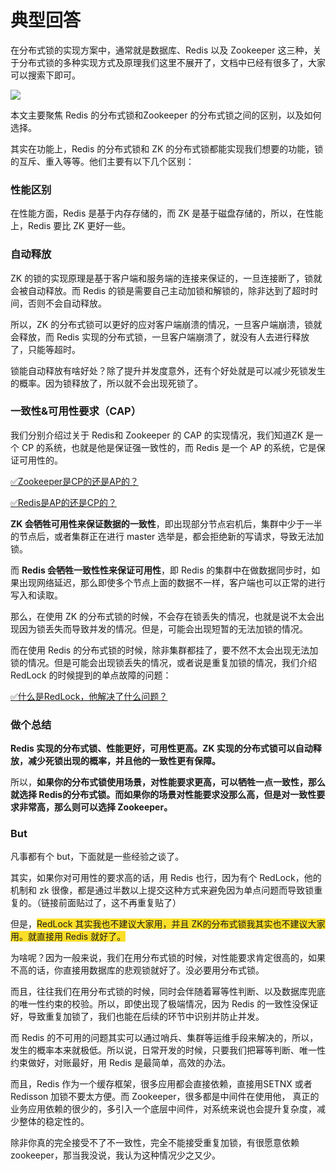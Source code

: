 # 典型回答


在分布式锁的实现方案中，通常就是数据库、Redis 以及 Zookeeper 这三种，关于分布式锁的多种实现方式及原理我们这里不展开了，文档中已经有很多了，大家可以搜索下即可。



![](https://cdn.nlark.com/yuque/0/2024/png/5378072/1720861240049-1e35dc63-03d7-4794-ac11-a216ffa495b0.png)



本文主要聚焦 Redis 的分布式锁和Zookeeper 的分布式锁之间的区别，以及如何选择。



其实在功能上，Redis 的分布式锁和 ZK 的分布式锁都能实现我们想要的功能，锁的互斥、重入等等。他们主要有以下几个区别：



### 性能区别


在性能方面，Redis 是基于内存存储的，而 ZK 是基于磁盘存储的，所以，在性能上，Redis 要比 ZK 更好一些。





### 自动释放


ZK 的锁的实现原理是基于客户端和服务端的连接来保证的，一旦连接断了，锁就会被自动释放。而 Redis 的锁是需要自己主动加锁和解锁的，除非达到了超时时间，否则不会自动释放。



所以，ZK 的分布式锁可以更好的应对客户端崩溃的情况，一旦客户端崩溃，锁就会释放，而 Redis 实现的分布式锁，一旦客户端崩溃了，就没有人去进行释放了，只能等超时。



锁能自动释放有啥好处？除了提升并发度意外，还有个好处就是可以减少死锁发生的概率。因为锁释放了，所以就不会出现死锁了。



### 一致性&可用性要求（CAP）


我们分别介绍过关于 Redis和 Zookeeper 的 CAP 的实现情况，我们知道ZK 是一个 CP 的系统，也就是他是保证强一致性的，而 Redis 是一个 AP 的系统，它是保证可用性的。



[✅Zookeeper是CP的还是AP的？](https://www.yuque.com/hollis666/qyhor6/lxznb86av97adwt6)



[✅Redis是AP的还是CP的？](https://www.yuque.com/hollis666/qyhor6/uwx1gops5gfdv9wu)



**ZK 会牺牲可用性来保证数据的一致性**，即出现部分节点宕机后，集群中少于一半的节点后，或者集群正在进行 master 选举是，都会拒绝新的写请求，导致无法加锁。



而 **Redis 会牺牲一致性性来保证可用性**，即 Redis 的集群中在做数据同步时，如果出现网络延迟，那么即使多个节点上面的数据不一样，客户端也可以正常的进行写入和读取。



那么，在使用 ZK 的分布式锁的时候，不会存在锁丢失的情况，也就是说不太会出现因为锁丢失而导致并发的情况。但是，可能会出现短暂的无法加锁的情况。



而在使用 Redis 的分布式锁的时候，除非集群都挂了，要不然不太会出现无法加锁的情况。但是可能会出现锁丢失的情况，或者说是重复加锁的情况，我们介绍 RedLock 的时候提到的单点故障的问题：



[✅什么是RedLock，他解决了什么问题？](https://www.yuque.com/hollis666/qyhor6/lxzg0ubs2xpvenxw)





### 做个总结


**Redis 实现的分布式锁、性能更好，可用性更高。ZK 实现的分布式锁可以自动释放，减少死锁出现的概率，并且他的一致性更有保障。**



所以，**如果你的分布式锁使用场景，对性能要求更高，可以牺牲一点一致性，那么就选择 Redis的分布式锁。而如果你的场景对性能要求没那么高，但是对一致性要求非常高，那么则可以选择 Zookeeper。**



### But


凡事都有个 but，下面就是一些经验之谈了。



其实，如果你对可用性的要求高的话，用 Redis 也行，因为有个 RedLock，他的机制和 zk 很像，都是通过半数以上提交这种方式来避免因为单点问题而导致锁重复的。（链接前面贴过了，这不再重复贴了）



但是，<font style="background-color:#FBDE28;">RedLock 其实我也不建议大家用，并且 ZK的分布式锁我其实也不建议大家用。就直接用 Redis 就好了。</font>



为啥呢？因为一般来说，我们在用分布式锁的时候，对性能要求肯定很高的，如果不高的话，你直接用数据库的悲观锁就好了。没必要用分布式锁。



而且，往往我们在用分布式锁的时候，同时会伴随着幂等性判断、以及数据库兜底的唯一性约束的校验。所以，即使出现了极端情况，因为 Redis 的一致性没保证好，导致重复加锁了，我们也能在后续的环节中识别并防止并发。



而 Redis 的不可用的问题其实可以通过哨兵、集群等运维手段来解决的，所以，发生的概率本来就极低。所以说，日常开发的时候，只要我们把幂等判断、唯一性约束做好，对账最好，用 Redis 是最简单，高效的办法。



而且，Redis 作为一个缓存框架，很多应用都会直接依赖，直接用SETNX 或者 Redisson 加锁不要太方便。而 Zookeeper，很多都是中间件在使用他， 真正的业务应用依赖的很少的，多引入一个底层中间件，对系统来说也会提升复杂度，减少整体的稳定性的。



除非你真的完全接受不了不一致性，完全不能接受重复加锁，有很愿意依赖 zookeeper，那当我没说，我认为这种情况少之又少。





